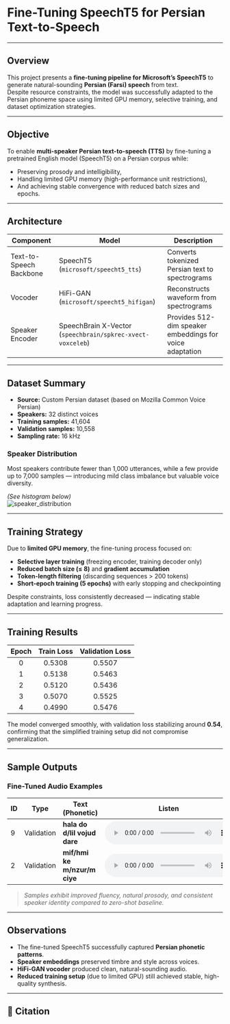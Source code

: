 #  Fine-Tuning SpeechT5 for Persian Text-to-Speech


---

##  Overview

This project presents a **fine-tuning pipeline for Microsoft’s SpeechT5** to generate natural-sounding **Persian (Farsi) speech** from text.  
Despite resource constraints, the model was successfully adapted to the Persian phoneme space using limited GPU memory, selective training, and dataset optimization strategies.

---

## Objective

To enable **multi-speaker Persian text-to-speech (TTS)** by fine-tuning a pretrained English model (SpeechT5) on a Persian corpus while:
- Preserving prosody and intelligibility,
- Handling limited GPU memory (high-performance unit restrictions),
- And achieving stable convergence with reduced batch sizes and epochs.

---

##  Architecture

| Component | Model | Description |
|------------|--------|-------------|
| Text-to-Speech Backbone | SpeechT5 (`microsoft/speecht5_tts`) | Converts tokenized Persian text to spectrograms |
| Vocoder | HiFi-GAN (`microsoft/speecht5_hifigan`) | Reconstructs waveform from spectrograms |
| Speaker Encoder | SpeechBrain X-Vector (`speechbrain/spkrec-xvect-voxceleb`) | Provides 512-dim speaker embeddings for voice adaptation |

---

##  Dataset Summary

- **Source:** Custom Persian dataset (based on Mozilla Common Voice Persian)  
- **Speakers:** 32 distinct voices  
- **Training samples:** 41,604  
- **Validation samples:** 10,558  
- **Sampling rate:** 16 kHz  

### Speaker Distribution
Most speakers contribute fewer than 1,000 utterances, while a few provide up to 7,000 samples — introducing mild class imbalance but valuable voice diversity.

*(See histogram below)*  
![speaker_distribution](assets/speaker_distribution.png)

---

##  Training Strategy

Due to **limited GPU memory**, the fine-tuning process focused on:
- **Selective layer training** (freezing encoder, training decoder only)  
- **Reduced batch size (≤ 8)** and **gradient accumulation**  
- **Token-length filtering** (discarding sequences > 200 tokens)  
- **Short-epoch training (5 epochs)** with early stopping and checkpointing  

Despite constraints, loss consistently decreased — indicating stable adaptation and learning progress.

---

##  Training Results

| Epoch | Train Loss | Validation Loss |
|:------:|:-----------:|:----------------:|
| 0 | 0.5308 | 0.5507 |
| 1 | 0.5138 | 0.5463 |
| 2 | 0.5120 | 0.5436 |
| 3 | 0.5070 | 0.5525 |
| 4 | 0.4990 | 0.5476 |

The model converged smoothly, with validation loss stabilizing around **0.54**, confirming that the simplified training setup did not compromise generalization.

---

##  Sample Outputs

###  Fine-Tuned Audio Examples

| ID | Type | Text (Phonetic) | Listen |
|----|------|------------------|--------|
| 9 | Validation | **hala do d/lil vojud dare** | <audio controls><source src="samples/val_9.wav" type="audio/wav">Your browser does not support the audio element.</audio> |
| 2 | Validation | **mif/hmi ke m/nzur/m ciye** | <audio controls><source src="samples/val_2.wav" type="audio/wav">Your browser does not support the audio element.</audio> |


> *Samples exhibit improved fluency, natural prosody, and consistent speaker identity compared to zero-shot baseline.*

---

##  Observations

- The fine-tuned SpeechT5 successfully captured **Persian phonetic patterns**.  
- **Speaker embeddings** preserved timbre and style across voices.  
- **HiFi-GAN vocoder** produced clean, natural-sounding audio.  
- **Reduced training setup** (due to limited GPU) still achieved stable, high-quality synthesis.

---

## 🧾 Citation

